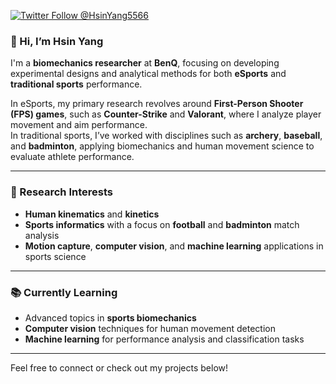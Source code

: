 [![Twitter Follow @HsinYang5566](https://img.shields.io/badge/Twitter-1DA1F2?logo=twitter&logoColor=white)](https://x.com/HsinYang5566)

### 👋 Hi, I’m Hsin Yang

I'm a **biomechanics researcher** at **BenQ**, focusing on developing experimental designs and analytical methods for both **eSports** and **traditional sports** performance.

In eSports, my primary research revolves around **First-Person Shooter (FPS) games**, such as **Counter-Strike** and **Valorant**, where I analyze player movement and aim performance.  
In traditional sports, I’ve worked with disciplines such as **archery**, **baseball**, and **badminton**, applying biomechanics and human movement science to evaluate athlete performance.

---

### 🧠 Research Interests

- **Human kinematics** and **kinetics**
- **Sports informatics** with a focus on **football** and **badminton** match analysis
- **Motion capture**, **computer vision**, and **machine learning** applications in sports science

---

### 📚 Currently Learning

- Advanced topics in **sports biomechanics**
- **Computer vision** techniques for human movement detection
- **Machine learning** for performance analysis and classification tasks

---

Feel free to connect or check out my projects below!
